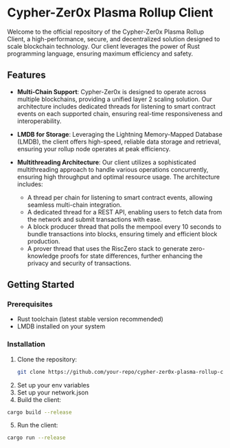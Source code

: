 # Cypher-Zer0x Plasma Rollup Client

Welcome to the official repository of the Cypher-Zer0x Plasma Rollup Client, a high-performance, secure, and decentralized solution designed to scale blockchain technology. Our client leverages the power of Rust programming language, ensuring maximum efficiency and safety.

## Features

- **Multi-Chain Support**: Cypher-Zer0x is designed to operate across multiple blockchains, providing a unified layer 2 scaling solution. Our architecture includes dedicated threads for listening to smart contract events on each supported chain, ensuring real-time responsiveness and interoperability.

- **LMDB for Storage**: Leveraging the Lightning Memory-Mapped Database (LMDB), the client offers high-speed, reliable data storage and retrieval, ensuring your rollup node operates at peak efficiency.

- **Multithreading Architecture**: Our client utilizes a sophisticated multithreading approach to handle various operations concurrently, ensuring high throughput and optimal resource usage. The architecture includes:
  - A thread per chain for listening to smart contract events, allowing seamless multi-chain integration.
  - A dedicated thread for a REST API, enabling users to fetch data from the network and submit transactions with ease.
  - A block producer thread that polls the mempool every 10 seconds to bundle transactions into blocks, ensuring timely and efficient block production.
  - A prover thread that uses the RiscZero stack to generate zero-knowledge proofs for state differences, further enhancing the privacy and security of transactions.

## Getting Started

### Prerequisites

- Rust toolchain (latest stable version recommended)
- LMDB installed on your system

### Installation

1. Clone the repository:
   ```bash
   git clone https://github.com/your-repo/cypher-zer0x-plasma-rollup-client.git
   ````
2. Set up your env variables
3. Set up your network.json
4. Build the client:
```bash
cargo build --release
````
5. Run the client:
```bash
cargo run --release
```
